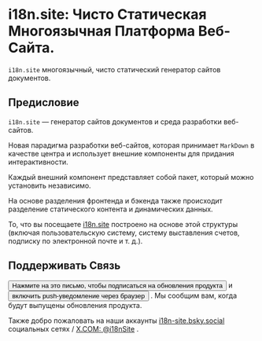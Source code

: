 # i18n.site: Чисто Статическая Многоязычная Платформа Веб-Сайта.

`i18n.site` многоязычный, чисто статический генератор сайтов документов.

## Предисловие

`i18n.site` — генератор сайтов документов и среда разработки веб-сайтов.

Новая парадигма разработки веб-сайтов, которая принимает `MarkDown` в качестве центра и использует внешние компоненты для придания интерактивности.

Каждый внешний компонент представляет собой пакет, который можно установить независимо.

На основе разделения фронтенда и бэкенда также происходит разделение статического контента и динамических данных.

То, что вы посещаете [i18n.site](/) построено на основе этой структуры (включая пользовательскую систему, систему выставления счетов, подписку по электронной почте и т. д.).

## Поддерживать Связь

<button onclick="mailsub()">Нажмите на это письмо, чтобы подписаться на обновления продукта</button> и <button onclick="webpush()">включить push-уведомление через браузер</button> . Мы сообщим вам, когда будут выпущены обновления продукта.

Также добро пожаловать на наши аккаунты [i18n-site.bsky.social](https://bsky.app/profile/i18n-site.bsky.social) социальных сетях / [X.COM: @i18nSite](https://x.com/i18nSite) .